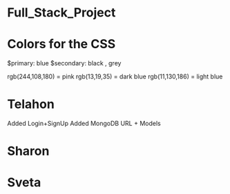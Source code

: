 # Full_Stack_Project


# Colors for the CSS
$primary: blue
$secondary: black , grey

rgb(244,108,180) = pink
rgb(13,19,35) = dark blue
rgb(11,130,186) = light blue




# Telahon
Added Login+SignUp 
Added MongoDB URL + Models

# Sharon


# Sveta 
